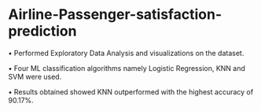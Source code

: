 # Airline-Passenger-satisfaction-prediction
• Performed Exploratory Data Analysis and visualizations on the dataset.

• Four ML classification algorithms namely Logistic Regression, KNN and SVM were used.

• Results obtained showed KNN outperformed with the highest accuracy of 90.17%.
